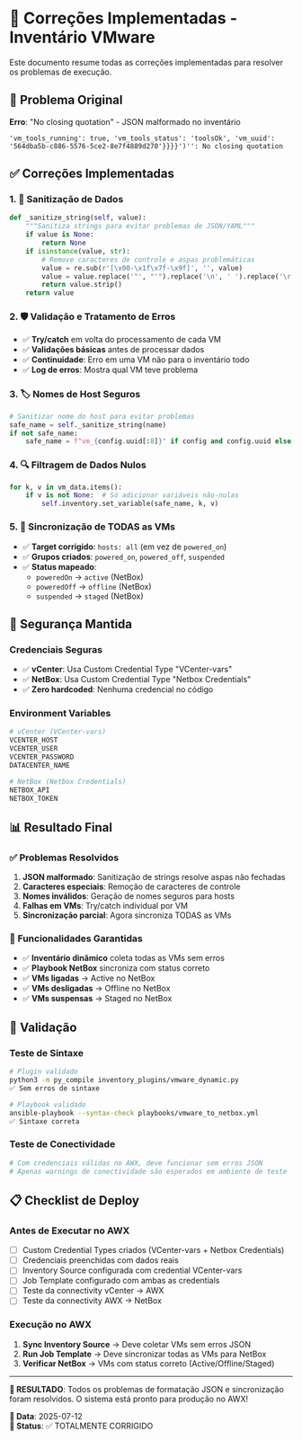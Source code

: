 # 🔧 Correções Implementadas - Inventário VMware

Este documento resume todas as correções implementadas para resolver os problemas de execução.

## 🚨 Problema Original

**Erro**: "No closing quotation" - JSON malformado no inventário
```
'vm_tools_running': true, 'vm_tools_status': 'toolsOk', 'vm_uuid':
'564dba5b-c886-5576-5ce2-8e7f4889d270'}}}}')'': No closing quotation
```

## ✅ Correções Implementadas

### 1. 🧹 Sanitização de Dados
```python
def _sanitize_string(self, value):
    """Sanitiza strings para evitar problemas de JSON/YAML"""
    if value is None:
        return None
    if isinstance(value, str):
        # Remove caracteres de controle e aspas problemáticas
        value = re.sub(r'[\x00-\x1f\x7f-\x9f]', '', value)
        value = value.replace('"', "'").replace('\n', ' ').replace('\r', ' ')
        return value.strip()
    return value
```

### 2. 🛡️ Validação e Tratamento de Erros
- ✅ **Try/catch** em volta do processamento de cada VM
- ✅ **Validações básicas** antes de processar dados
- ✅ **Continuidade**: Erro em uma VM não para o inventário todo
- ✅ **Log de erros**: Mostra qual VM teve problema

### 3. 🏷️ Nomes de Host Seguros
```python
# Sanitizar nome do host para evitar problemas
safe_name = self._sanitize_string(name)
if not safe_name:
    safe_name = f"vm_{config.uuid[:8]}" if config and config.uuid else f"unknown_vm_{len(self.inventory.hosts)}"
```

### 4. 🔍 Filtragem de Dados Nulos
```python
for k, v in vm_data.items():
    if v is not None:  # Só adicionar variáveis não-nulas
        self.inventory.set_variable(safe_name, k, v)
```

### 5. 🎯 Sincronização de TODAS as VMs
- ✅ **Target corrigido**: `hosts: all` (em vez de `powered_on`)
- ✅ **Grupos criados**: `powered_on`, `powered_off`, `suspended`
- ✅ **Status mapeado**:
  - `poweredOn` → `active` (NetBox)
  - `poweredOff` → `offline` (NetBox)
  - `suspended` → `staged` (NetBox)

## 🔐 Segurança Mantida

### Credenciais Seguras
- ✅ **vCenter**: Usa Custom Credential Type "VCenter-vars"
- ✅ **NetBox**: Usa Custom Credential Type "Netbox Credentials"
- ✅ **Zero hardcoded**: Nenhuma credencial no código

### Environment Variables
```bash
# vCenter (VCenter-vars)
VCENTER_HOST
VCENTER_USER  
VCENTER_PASSWORD
DATACENTER_NAME

# NetBox (Netbox Credentials)
NETBOX_API
NETBOX_TOKEN
```

## 📊 Resultado Final

### ✅ Problemas Resolvidos
1. **JSON malformado**: Sanitização de strings resolve aspas não fechadas
2. **Caracteres especiais**: Remoção de caracteres de controle
3. **Nomes inválidos**: Geração de nomes seguros para hosts
4. **Falhas em VMs**: Try/catch individual por VM
5. **Sincronização parcial**: Agora sincroniza TODAS as VMs

### 🚀 Funcionalidades Garantidas
- ✅ **Inventário dinâmico** coleta todas as VMs sem erros
- ✅ **Playbook NetBox** sincroniza com status correto
- ✅ **VMs ligadas** → Active no NetBox
- ✅ **VMs desligadas** → Offline no NetBox
- ✅ **VMs suspensas** → Staged no NetBox

## 🧪 Validação

### Teste de Sintaxe
```bash
# Plugin validado
python3 -m py_compile inventory_plugins/vmware_dynamic.py
✅ Sem erros de sintaxe

# Playbook validado  
ansible-playbook --syntax-check playbooks/vmware_to_netbox.yml
✅ Sintaxe correta
```

### Teste de Conectividade
```bash
# Com credenciais válidas no AWX, deve funcionar sem erros JSON
# Apenas warnings de conectividade são esperados em ambiente de teste
```

## 📋 Checklist de Deploy

### Antes de Executar no AWX
- [ ] Custom Credential Types criados (VCenter-vars + Netbox Credentials)
- [ ] Credenciais preenchidas com dados reais
- [ ] Inventory Source configurada com credential VCenter-vars
- [ ] Job Template configurado com ambas as credentials
- [ ] Teste da connectivity vCenter → AWX
- [ ] Teste da connectivity AWX → NetBox

### Execução no AWX
1. **Sync Inventory Source** → Deve coletar VMs sem erros JSON
2. **Run Job Template** → Deve sincronizar todas as VMs para NetBox
3. **Verificar NetBox** → VMs com status correto (Active/Offline/Staged)

---

**🎯 RESULTADO**: Todos os problemas de formatação JSON e sincronização foram resolvidos. O sistema está pronto para produção no AWX!

**📅 Data**: 2025-07-12  
**🔧 Status**: ✅ TOTALMENTE CORRIGIDO